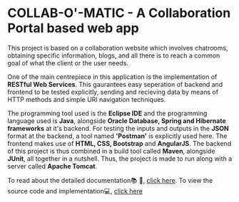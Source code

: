 # **COLLAB-O'-MATIC - A Collaboration Portal based web app**

This project is based on a collaboration website which involves chatrooms, obtaining specific information, blogs, and all there is to reach a common goal of what the client or the user needs.

One of the main centrepiece in this application is the implementation of **RESTful Web Services**. This gaurantees easy seperation of backend and frontend to be tested explicitly, sending and recieving data by means of HTTP methods and simple URI navigation techniques.

The programming tool used is the **Eclipse IDE** and the programming language used is **Java**, alongside **Oracle Database, Spring and Hibernate frameworks** at it's backend. For testing the inputs and outputs in the **JSON** format at the backend, a tool named **'Postman'** is explicitly used here. The frontend makes use of **HTML, CSS, Bootstrap** and **AngularJS**. The backend of this project is thus combined in a build tool called **Maven**, alongside **JUnit**, all together in a nutshell. Thus, the project is made to run along with a server called **Apache Tomcat**.

To read about the detailed documentation:books: :closed_book:, [click here](https://github.com/alfredaugustin/alfredniitcollaborationportal/wiki). To view the source code and implementation:computer:, [click here](https://github.com/alfredaugustin/alfredniitcollaborationportal/tree/master/MAIN%20PROJECT)
